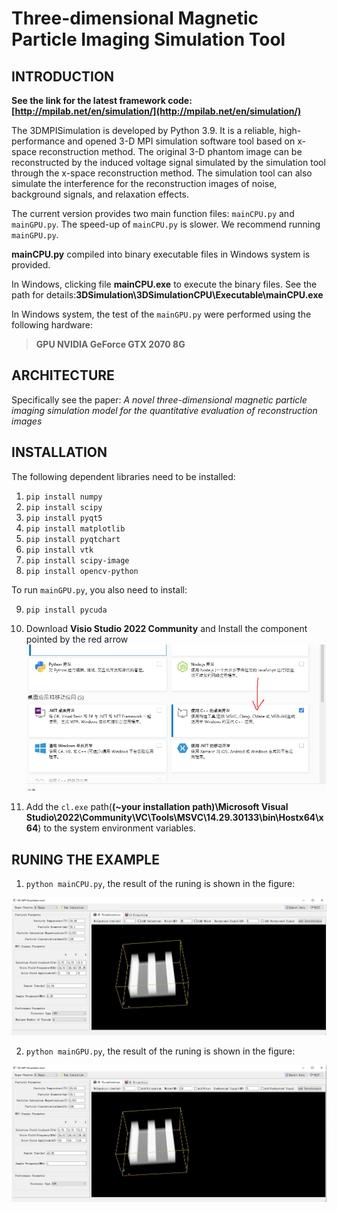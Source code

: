 # Three-dimensional Magnetic Particle Imaging Simulation Tool

## INTRODUCTION

**See the link for the latest framework code:[http://mpilab.net/en/simulation/](http://mpilab.net/en/simulation/)**

The 3DMPISimulation is developed by Python 3.9. It is a reliable, high-performance and opened 3-D MPI simulation software tool based on x-space reconstruction method. The original 3-D phantom image can be reconstructed by the induced voltage signal simulated by the simulation tool through the x-space reconstruction method. The simulation tool can also simulate the interference for the reconstruction images of noise, background signals, and relaxation effects.
  
The current version provides two main function files: `mainCPU.py` and `mainGPU.py`. The speed-up of `mainCPU.py` is slower. We recommend running `mainGPU.py`.

**mainCPU.py** compiled into binary executable files in Windows system is provided.  

In Windows, clicking file **mainCPU.exe** to execute the binary files. See the path for details:**3DSimulation\3DSimulationCPU\Executable\mainCPU.exe**

In Windows system, the test of the `mainGPU.py` were performed using the following hardware:  
>**GPU NVIDIA GeForce GTX 2070 8G**

## ARCHITECTURE
  
Specifically see the paper: *A novel three-dimensional magnetic particle imaging simulation model for the quantitative evaluation of reconstruction images*

## INSTALLATION
  
The following dependent libraries need to be installed:

1.  `pip install numpy`
2.  `pip install scipy`
3.  `pip install pyqt5`
4.  `pip install matplotlib`
5.  `pip install pyqtchart`
6.  `pip install vtk`
7.  `pip install scipy-image`
8.  `pip install opencv-python`

To run `mainGPU.py`, you also need to install:

9.  `pip install pycuda`
10. Download **Visio Studio 2022 Community** and Install the component pointed by the red arrow
![](./img/0.png) 


11. Add the `cl.exe` path(**(~your installation path)\Microsoft Visual Studio\2022\Community\VC\Tools\MSVC\14.29.30133\bin\Hostx64\x64**) to the system environment variables.

## RUNING THE EXAMPLE
  
1.  `python mainCPU.py`, the result of the runing is shown in the figure:

![](./img/CPU.png) 

2.  `python mainGPU.py`, the result of the runing is shown in the figure:

![](./img/GPU.png) 
